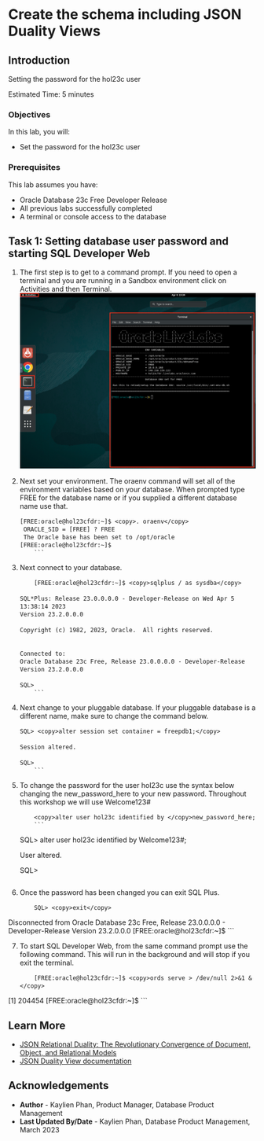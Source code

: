 # Create the schema including JSON Duality Views

## Introduction

Setting the password for the hol23c user

Estimated Time: 5 minutes

### Objectives

In this lab, you will:
* Set the password for the hol23c user

### Prerequisites

This lab assumes you have:
* Oracle Database 23c Free Developer Release
* All previous labs successfully completed
* A terminal or console access to the database

## Task 1: Setting database user password and starting SQL Developer Web

1. The first step is to get to a command prompt. If you need to open a terminal and you are running in a Sandbox environment click on Activities and then Terminal.
    ![Image alt text](images/open_terminal.png " ")

2. Next set your environment. The oraenv command will set all of the environment variables based on your database. When prompted type FREE for the database name or if you supplied a different database name use that.
    ```
    [FREE:oracle@hol23cfdr:~]$ <copy>. oraenv</copy>
     ORACLE_SID = [FREE] ? FREE
     The Oracle base has been set to /opt/oracle
    [FREE:oracle@hol23cfdr:~]$
		```

3. Next connect to your database.
    ```
		[FREE:oracle@hol23cfdr:~]$ <copy>sqlplus / as sysdba</copy>

    SQL*Plus: Release 23.0.0.0.0 - Developer-Release on Wed Apr 5 13:38:14 2023
    Version 23.2.0.0.0

    Copyright (c) 1982, 2023, Oracle.  All rights reserved.


    Connected to:
    Oracle Database 23c Free, Release 23.0.0.0.0 - Developer-Release
    Version 23.2.0.0.0

    SQL>
		```

4. Next change to your pluggable database. If your pluggable database is a different name, make sure to change the command below.
    ```
    SQL> <copy>alter session set container = freepdb1;</copy>

    Session altered.

    SQL>
		```

5. To change the password for the user hol23c use the syntax below changing the new\_password\_here to your new password. Throughout this workshop we will use Welcome123#
    ```
		<copy>alter user hol23c identified by </copy>new_password_here;
		```
    ```
    SQL> alter user hol23c identified by Welcome123#;

    User altered.

    SQL>
    ```

6. Once the password has been changed you can exit SQL Plus.

    ```
		SQL> <copy>exit</copy>
Disconnected from Oracle Database 23c Free, Release 23.0.0.0.0 - Developer-Release
Version 23.2.0.0.0
[FREE:oracle@hol23cfdr:~]$
		```

7. To start SQL Developer Web, from the same command prompt use the following command. This will run in the background and will stop if you exit the terminal.

    ```
		[FREE:oracle@hol23cfdr:~]$ <copy>ords serve > /dev/null 2>&1 &</copy>
[1] 204454
[FREE:oracle@hol23cfdr:~]$
		```

## Learn More

* [JSON Relational Duality: The Revolutionary Convergence of Document, Object, and Relational Models](https://blogs.oracle.com/database/post/json-relational-duality-app-dev)
* [JSON Duality View documentation](http://docs.oracle.com)

## Acknowledgements
* **Author** - Kaylien Phan, Product Manager, Database Product Management
* **Last Updated By/Date** - Kaylien Phan, Database Product Management, March 2023
